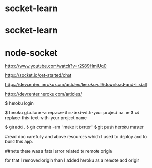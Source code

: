 ﻿# socket-learn
# socket-learn
# node-socket

https://www.youtube.com/watch?v=r2S89Hm1Uq0

https://socket.io/get-started/chat


https://devcenter.heroku.com/articles/heroku-cli#download-and-install

https://devcenter.heroku.com/articles/



$ heroku login


$ heroku git:clone -a replace-this-text-with-your project name
$ cd replace-this-text-with-your project name


$ git add .
$ git commit -am "make it better"
$ git push heroku master


#read doc carefully and above resources which I used to deploy and to build this app.


##note there was a fatal error related to remote origin 

for that I removed origin than I added heroku as a remote add origin



